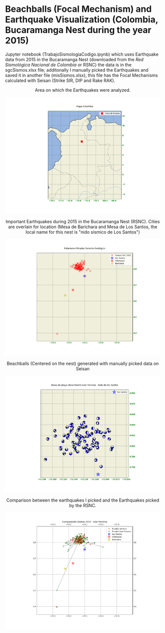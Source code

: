 # Beachballs (Focal Mechanism) and Earthquake Visualization (Colombia, Bucaramanga Nest during the year 2015)

Jupyter notebook (TrabajoSismologiaCodigo.ipynb) which uses Earthquake data from 2015 in the Bucaramanga Nest (downloaded from the _Red Sismológica Nacional de Colombia_ or RSNC) the data is in the sgcSismos.xlsx file; additonally I manually picked the Earthquakes and saved it in another file (misSismos.xlsx), this file has the Focal Mechanisms calculated with Seisan (Strike SIR, DIP and Rake RAK).

<p align="center">
Area on which the Earthquakes were analyzed.
</p>

![Study Zone](zona_estudio.png)

<p align="center">
Important Earthquakes during 2015 in the Bucaramanga Nest (RSNC). Cities are overlain for location (Mesa de Barichara and Mesa de Los Santos, the local name for this nest is "nido sísmico de Los Santos")
</p>

![Events SGC](MapaSismosSGC2015.png)

<p align="center">
Beachballs (Centered on the nest) generated with manually picked data on Seisan
</p>

![Beachballs Generated](Beachballs2015.png)


<p align="center">
Comparison between the earthquakes I picked and the Earthquakes picked by the RSNC.
</p>

![Beachballs Generated](lineaComparacionSismos.png)

